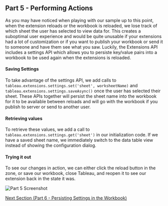 ## Part 5 - Performing Actions

As you may have noticed when playing with our sample up to this point, when the extension reloads or the workbook is reloaded, we lose track of which sheet the user has selected to view data for. This creates a suboptimal user experience and would be quite unusable if your extensions had a lot of customization or if you want to publish your workbook or send it to someone and have them see what you saw. Luckily, the Extensions API includes a settings API which allows you to persiste key/value pairs into a workbook to be used again when the extensions is reloaded.

#### Saving Settings

To take advantage of the settings API, we add calls to `tableau.extensions.settings.set('sheet', worksheetName)` and `tableau.extensions.settings.saveAsync()` once the user has selected their sheet. These APIs together will persist the sheet name into the workbook for it to be available between reloads and will go with the workbook if you publish to server or send to another user.

#### Retrieving values

To retrieve these values, we add a call to `tableau.extensions.settings.get('sheet')` in our initialization code. If we have a saved sheet name, we immediately switch to the data table view instead of showing the configuration dialog.

#### Trying it out

To see our changes in action, we can either click the reload button in the zone, or save our workbook, close Tableau, and reopen it to see our extension back in the state it was.

![Part 5 Screenshot](../assets/Part_5.gif)

[Next Section (Part 6 - Persisting Settings in the Workbook)](../Part_6/readme.md)